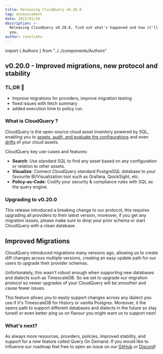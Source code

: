 ```yaml
---
title: Releasing CloudQuery v0.20.0
tag: announcement
date: 2022/01/26
description: >-
  Releasing CloudQuery v0.20.0, find out what's happened and how it'll effect
  you.
author: roneliahu
---
```


import { Authors } from "../../components/Authors"

<Authors/>



## v0.20.0 - Improved migrations, new protocol and stability

### TL;DR 📕

- Improve migrations for providers, improve migration testing
- fixed issues with fetch summary
- added execution time to policy run.

### What is CloudQuery ?

CloudQuery is the open-source cloud asset inventory powered by SQL, enabling you to [assets, audit, and evaluate the configurations](https://hub.cloudquery.io/policies) and even [drifts](https://www.cloudquery.io/blog/announcing-cloudquery-terraform-drift-detection) of your cloud assets.

CloudQuery key use-cases and features:

- **Search**: Use standard SQL to find any asset based on any configuration or relation to other assets.
- **Visualize**: Connect CloudQuery standard PostgreSQL database to your favourite BI/Visualization tool such as Grafana, QuickSight, etc.
- **Policy-as-Code**: Codify your security & compliance rules with SQL as the query engine.

### Upgrading to v0.20.0

This release introduced a breaking change to our protocol, this requires upgrading all providers to their latest version, moreover, if you get any migration issues, please make sure to drop your prior schema or start CloudQuery with a clean database.

## Improved Migrations

CloudQuery introduced migrations many versions ago, allowing us to create diff changes across multiple versions, creating an easy update path for our users to upgrade their provider schemas.

Unfortunately, this wasn’t robust enough when supporting new databases and dialects such as TimescaleDB. So we set to upgrade our migration protocol so newer upgrades of your CloudQuery will be smoother and cause fewer issues.

This feature allows you to easily support changes across any dialect you use if it's TimescaleDB for History or vanilla Postgres. Moreover, it the opens path to support different databases and dialects in the future so stay tuned! or even better ping us on flavour you might want us to support next!

### What's next?

As always more resources, providers, policies, improved stability, and support for a new feature called Query On Demand. If you would like to influence our roadmap feel free to open an issue on our [GitHub](https://github.com/cloudquery/cloudquery) or [Discord](https://cloudquery.io/discord)!
